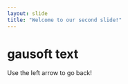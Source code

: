 ```yaml
---
layout: slide
title: "Welcome to our second slide!"
---
```

# gausoft text
Use the left arrow to go back!
